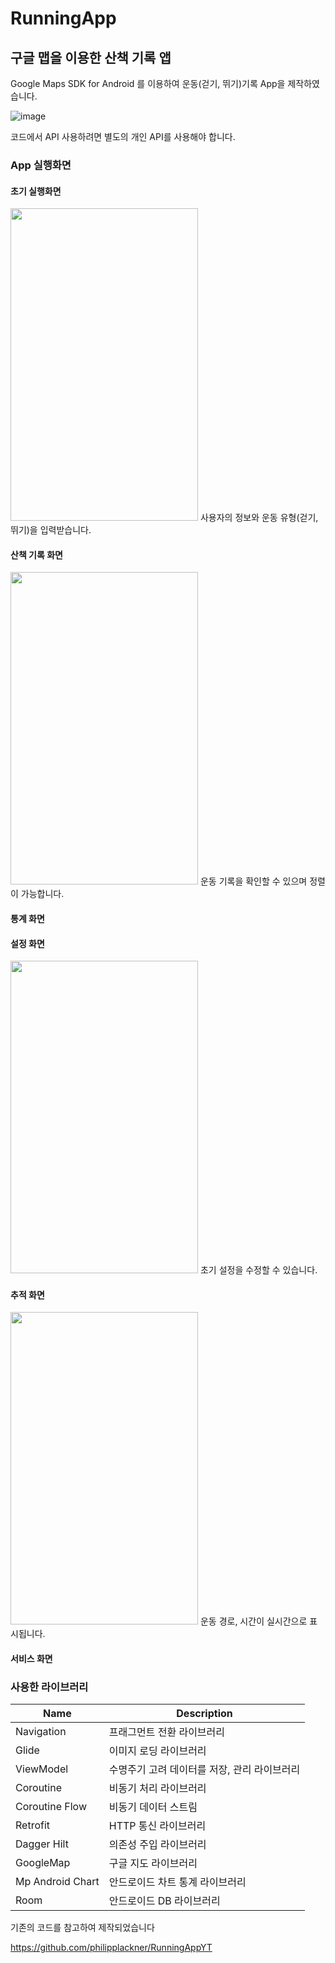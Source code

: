 # RunningApp
## 구글 맵을 이용한 산책 기록 앱

Google Maps SDK for Android 를 이용하여 운동(걷기, 뛰기)기록 App을 제작하였습니다.

![image](https://user-images.githubusercontent.com/50148363/196395740-845faf92-5f63-4b5a-992d-5fec819ed1ff.png)

코드에서 API 사용하려면 별도의 개인 API를 사용해야 합니다.

### App 실행화면
#### 초기 실행화면
<img src = "https://user-images.githubusercontent.com/50148363/196392530-be2a2d42-1398-4dc0-be2a-defc72cc67dc.png" width="300" height="500"/> 
사용자의 정보와 운동 유형(걷기, 뛰기)을 입력받습니다.

#### 산책 기록 화면
<img src = "https://user-images.githubusercontent.com/50148363/196392943-a8a29527-c8f3-4b6a-aec6-aa1c93595f60.png" width="300" height="500"/> 
운동 기록을 확인할 수 있으며 정렬이 가능합니다.

#### 통계 화면

#### 설정 화면
<img src = "https://user-images.githubusercontent.com/50148363/196393213-9bf68c7f-01c8-4814-8bee-0335acc5ebc5.png" width="300" height="500"/> 
초기 설정을 수정할 수 있습니다.

#### 추적 화면
<img src = "https://user-images.githubusercontent.com/50148363/196393699-2136fab6-1b82-4ce2-9448-91ba3173a0b2.png" width="300" height="500"/>
운동 경로, 시간이 실시간으로 표시됩니다.

#### 서비스 화면





### 사용한 라이브러리 
Name | Description
---|---|
Navigation | 프래그먼트 전환 라이브러리 
Glide | 이미지 로딩 라이브러리 
ViewModel | 수명주기 고려 데이터를 저장, 관리 라이브러리 
Coroutine | 비동기 처리 라이브러리  
Coroutine Flow | 비동기 데이터 스트림 
Retrofit | HTTP 통신 라이브러리 
Dagger Hilt | 의존성 주입 라이브러리 
GoogleMap | 구글 지도 라이브러리  
Mp Android Chart | 안드로이드 차트 통계 라이브러리  
Room | 안드로이드 DB 라이브러리  


기존의 코드를 참고하여 제작되었습니다 

https://github.com/philipplackner/RunningAppYT













